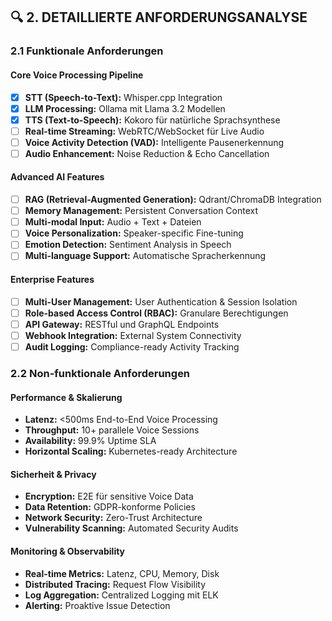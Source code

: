 ## 🔍 **2. DETAILLIERTE ANFORDERUNGSANALYSE**

### **2.1 Funktionale Anforderungen**

#### **Core Voice Processing Pipeline**
- [x] **STT (Speech-to-Text):** Whisper.cpp Integration
- [x] **LLM Processing:** Ollama mit Llama 3.2 Modellen
- [x] **TTS (Text-to-Speech):** Kokoro für natürliche Sprachsynthese
- [ ] **Real-time Streaming:** WebRTC/WebSocket für Live Audio
- [ ] **Voice Activity Detection (VAD):** Intelligente Pausenerkennung
- [ ] **Audio Enhancement:** Noise Reduction & Echo Cancellation

#### **Advanced AI Features**
- [ ] **RAG (Retrieval-Augmented Generation):** Qdrant/ChromaDB Integration
- [ ] **Memory Management:** Persistent Conversation Context
- [ ] **Multi-modal Input:** Audio + Text + Dateien
- [ ] **Voice Personalization:** Speaker-specific Fine-tuning
- [ ] **Emotion Detection:** Sentiment Analysis in Speech
- [ ] **Multi-language Support:** Automatische Spracherkennung

#### **Enterprise Features**
- [ ] **Multi-User Management:** User Authentication & Session Isolation
- [ ] **Role-based Access Control (RBAC):** Granulare Berechtigungen
- [ ] **API Gateway:** RESTful und GraphQL Endpoints
- [ ] **Webhook Integration:** External System Connectivity
- [ ] **Audit Logging:** Compliance-ready Activity Tracking

### **2.2 Non-funktionale Anforderungen**

#### **Performance & Skalierung**
- **Latenz:** <500ms End-to-End Voice Processing
- **Throughput:** 10+ parallele Voice Sessions
- **Availability:** 99.9% Uptime SLA
- **Horizontal Scaling:** Kubernetes-ready Architecture

#### **Sicherheit & Privacy**
- **Encryption:** E2E für sensitive Voice Data
- **Data Retention:** GDPR-konforme Policies
- **Network Security:** Zero-Trust Architecture
- **Vulnerability Scanning:** Automated Security Audits

#### **Monitoring & Observability**
- **Real-time Metrics:** Latenz, CPU, Memory, Disk
- **Distributed Tracing:** Request Flow Visibility
- **Log Aggregation:** Centralized Logging mit ELK
- **Alerting:** Proaktive Issue Detection
